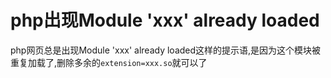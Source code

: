 # php出现Module 'xxx' already loaded
php网页总是出现Module 'xxx' already loaded这样的提示语,是因为这个模块被重复加载了,删除多余的`extension=xxx.so`就可以了

